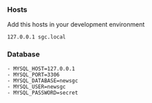 ### Hosts ###
Add this hosts in your development environment

```
127.0.0.1 sgc.local
```
### Database ###
```
- MYSQL_HOST=127.0.0.1
- MYSQL_PORT=3306
- MYSQL_DATABASE=newsgc
- MYSQL_USER=newsgc
- MYSQL_PASSWORD=secret

```
